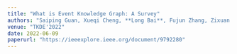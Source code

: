 ```yaml
---
title: "What is Event Knowledge Graph: A Survey"
authors: "Saiping Guan, Xueqi Cheng, **Long Bai**, Fujun Zhang, Zixuan Li, Yutao Zeng, Xiaolong Jin, Jiafeng Guo"
venue: "TKDE'2022"
date: 2022-06-09
paperurl: "https://ieeexplore.ieee.org/document/9792280"
---
```

